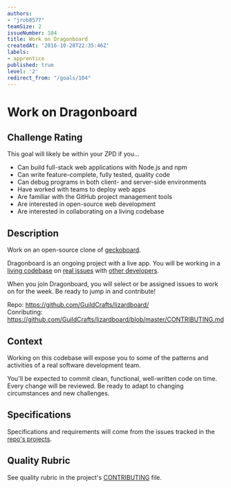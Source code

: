 ```yaml
---
authors:
- "jrob8577"
teamSize: 2
issueNumber: 104
title: Work on Dragonboard
createdAt: '2016-10-28T22:35:46Z'
labels:
- apprentice
published: true
level: '2'
redirect_from: "/goals/104"
---
```


# Work on Dragonboard

## Challenge Rating

This goal will likely be within your ZPD if you...

- Can build full-stack web applications with Node.js and npm
- Can write feature-complete, fully tested, quality code
- Can debug programs in both client- and server-side environments
- Have worked with teams to deploy web apps
- Are familiar with the GitHub project management tools
- Are interested in open-source web development
- Are interested in collaborating on a living codebase

## Description

Work on an open-source clone of [geckoboard](https://www.geckoboard.com/).

Dragonboard is an ongoing project with a live app. You will be working in a [living codebase](https://github.com/GuildCrafts/lizardboard/commits/master) on [real issues](https://github.com/GuildCrafts/lizardboard/issues) with [other developers](https://github.com/GuildCrafts/lizardboard/graphs/contributors).

When you join Dragonboard, you will select or be assigned issues to work on for the week. Be ready to jump in and contribute!

Repo: https://github.com/GuildCrafts/lizardboard/
<br>Conributing: https://github.com/GuildCrafts/lizardboard/blob/master/CONTRIBUTING.md

## Context

Working on this codebase will expose you to some of the patterns and activities of a real software development team.

You'll be expected to commit clean, functional, well-written code on time. Every change will be reviewed. Be ready to adapt to changing circumstances and new challenges.

## Specifications

Specifications and requirements will come from the issues tracked in the [repo's projects](https://github.com/GuildCrafts/lizardboard/projects).

## Quality Rubric

See quality rubric in the project's [CONTRIBUTING](https://github.com/GuildCrafts/lizardboard/blob/master/CONTRIBUTING.md) file.
